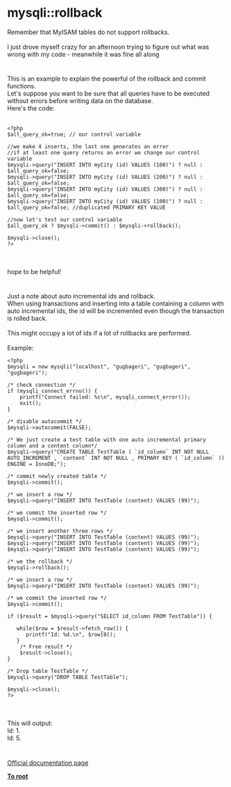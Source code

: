 # mysqli::rollback



Remember that MyISAM tables do not support rollbacks.<br><br>I just drove myself crazy for an afternoon trying to figure out what was wrong with my code - meanwhile it was fine all along  

#

This is an example to explain the powerful of the rollback and commit functions.<br>Let&apos;s suppose you want to be sure that all queries have to be executed without errors before writing data on the database.<br>Here&apos;s the code:<br><br>

```
<?php
$all_query_ok=true; // our control variable

//we make 4 inserts, the last one generates an error
//if at least one query returns an error we change our control variable
$mysqli->query("INSERT INTO myCity (id) VALUES (100)") ? null : $all_query_ok=false;
$mysqli->query("INSERT INTO myCity (id) VALUES (200)") ? null : $all_query_ok=false;
$mysqli->query("INSERT INTO myCity (id) VALUES (300)") ? null : $all_query_ok=false;
$mysqli->query("INSERT INTO myCity (id) VALUES (100)") ? null : $all_query_ok=false; //duplicated PRIMARY KEY VALUE

//now let's test our control variable
$all_query_ok ? $mysqli->commit() : $mysqli->rollback();

$mysqli->close();
?>
```
<br><br>hope to be helpful!  

#

Just a note about auto incremental ids and rollback.<br>When using transactions and inserting into a table containing a column with auto incremental ids, the id will be incremented even though the transaction is rolled back.<br><br>This might occupy a lot of ids if a lot of rollbacks are performed.<br><br>Example:<br>

```
<?php
$mysqli = new mysqli("localhost", "gugbageri", "gugbageri", "gugbageri");

/* check connection */
if (mysqli_connect_errno()) {
    printf("Connect failed: %s\n", mysqli_connect_error());
    exit();
}

/* disable autocommit */
$mysqli->autocommit(FALSE);

/* We just create a test table with one auto incremental primary column and a content column*/
$mysqli->query("CREATE TABLE TestTable ( `id_column` INT NOT NULL  AUTO_INCREMENT , `content` INT NOT NULL , PRIMARY KEY ( `id_column` )) ENGINE = InnoDB;");

/* commit newly created table */
$mysqli->commit();

/* we insert a row */
$mysqli->query("INSERT INTO TestTable (content) VALUES (99)");

/* we commit the inserted row */
$mysqli->commit();

/* we insert another three rows */
$mysqli->query("INSERT INTO TestTable (content) VALUES (99)");
$mysqli->query("INSERT INTO TestTable (content) VALUES (99)");
$mysqli->query("INSERT INTO TestTable (content) VALUES (99)");

/* we the rollback */
$mysqli->rollback();

/* we insert a row */
$mysqli->query("INSERT INTO TestTable (content) VALUES (99)");

/* we commit the inserted row */
$mysqli->commit();

if ($result = $mysqli->query("SELECT id_column FROM TestTable")) {

   while($row = $result->fetch_row()) {
      printf("Id: %d.\n", $row[0]);
   }
    /* Free result */
    $result->close();
}

/* Drop table TestTable */
$mysqli->query("DROP TABLE TestTable");

$mysqli->close();
?>
```
<br><br>This will output:<br>Id: 1.<br>Id: 5.  

#

[Official documentation page](https://www.php.net/manual/en/mysqli.rollback.php)

**[To root](/README.md)**